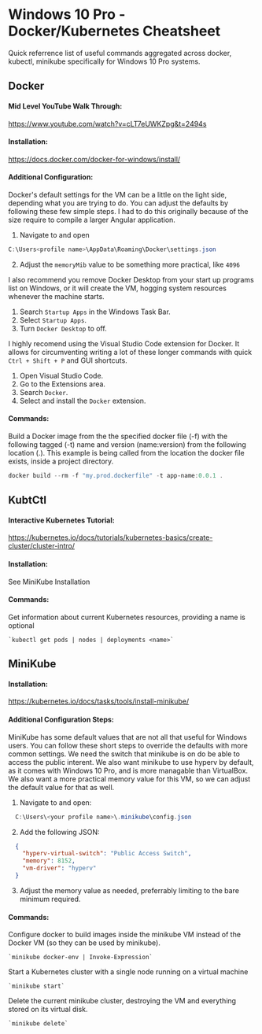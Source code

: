 # Windows 10 Pro - Docker/Kubernetes Cheatsheet
Quick referrence list of useful commands aggregated across docker, kubectl, minikube specifically for Windows 10 Pro systems.

## Docker

  #### Mid Level YouTube Walk Through:

  https://www.youtube.com/watch?v=cLT7eUWKZpg&t=2494s

  #### Installation:

  https://docs.docker.com/docker-for-windows/install/

  #### Additional Configuration:

  Docker's default settings for the VM can be a little on the light side, depending what you are trying to do. You can adjust the defaults by following these few simple steps. I had to do this originally because of
  the size require to compile a larger Angular application.

  1. Navigate to and open
  ```PowerShell
  C:\Users<profile name>\AppData\Roaming\Docker\settings.json
  ```
  2. Adjust the `memoryMib` value to be something more practical, like `4096`

  I also recommend you remove Docker Desktop from your start up programs list on Windows, or it will create the VM, hogging system resources whenever the machine starts.

  1. Search `Startup Apps` in the Windows Task Bar.
  2. Select `Startup Apps`.
  3. Turn `Docker Desktop` to off.

  I highly recomend using the Visual Studio Code extension for Docker. It allows for circumventing writing a lot of these longer commands with quick `Ctrl + Shift + P` and GUI shortcuts.

  1. Open Visual Studio Code.
  2. Go to the Extensions area.
  3. Search `Docker`.
  4. Select and install the `Docker` extension.

  #### Commands:

  Build a Docker image from the the specified docker file (-f) with the following tagged (-t) name and version (name:version) from the following location (.). This example is being called from the location the docker file exists, inside a project directory. 

  ```PowerShell
  docker build --rm -f "my.prod.dockerfile" -t app-name:0.0.1 .
  ```

## KubtCtl

  #### Interactive Kubernetes Tutorial:

  https://kubernetes.io/docs/tutorials/kubernetes-basics/create-cluster/cluster-intro/ 

  #### Installation:

  See MiniKube Installation

  #### Commands:

  Get information about current Kubernetes resources, providing a name is optional

    `kubectl get pods | nodes | deployments <name>`

## MiniKube

  #### Installation:

  https://kubernetes.io/docs/tasks/tools/install-minikube/

  #### Additional Configuration Steps:

  MiniKube has some default values that are not all that useful for Windows users. You can follow these short steps to override the defaults with more
  common settings. We need the switch that minikube is on do be able to access the public interent. We also want minikube to use hyperv by default, as it comes with Windows 10 Pro, and is more managable than VirtualBox. We also want a more practical memory value for this VM, so we can adjust the default value for that as well.

  1. Navigate to and open: 
  ```PowerShell
    C:\Users\<your profile name>\.minikube\config.json
  ```
  2. Add the following JSON:
  ```JSON
    {
      "hyperv-virtual-switch": "Public Access Switch",
      "memory": 8152,
      "vm-driver": "hyperv"
    }
  ```
  3. Adjust the memory value as needed, preferrably limiting to the bare minimum required.

  #### Commands:

  Configure docker to build images inside the minikube VM instead of the Docker VM (so they can be used by minikube).

    `minikube docker-env | Invoke-Expression`

  Start a Kubernetes cluster with a single node running on a virtual machine

    `minikube start`

  Delete the current minikube cluster, destroying the VM and everything stored on its virtual disk.

    `minikube delete`
